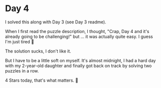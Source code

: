 # Day 4
I solved this along with Day 3 (see Day 3 readme).

When I first read the puzzle description, I thought, "Crap, Day 4 and it's already going to be challenging!" but ... it was actually quite easy. I guess I'm just tired 🫠

The solution sucks, I don't like it.

But I have to be a little soft on myself. It's almost midnight, I had a hard day with my 2-year-old daughter and finally got back on track by solving two puzzles in a row.

4 Stars today, that's what matters. 🤘